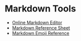 # Markdown Tools

* [Online Markdown Editor](https://markdown.twade.io/)
* [Markdown Reference Sheet](https://markdown.twade.io/markdown-reference/)
* [Markdown Emoji Reference](https://gist.github.com/travisnwade/e5ce58ba275d14c66054c8129a0fc979)